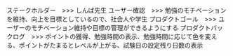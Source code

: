 ステークホルダー　>>>  しんば先生
ユーザー確認　>>> 勉強のモチベーションを維持、向上を目標としているので、社会人や学生
プロダクトゴール　>>> ユーザーのモチベーション維持や目標の管理ができるようにする
プロダクトバックログ　>>> ポイントの獲得、勉強時間の表示、勉強時間に応じて色を変える、ポイントがたまるとレベルが上がる、試験日の設定残り日数の表示

